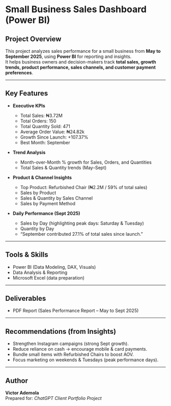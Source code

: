 # Small Business Sales Dashboard (Power BI)

## Project Overview
This project analyzes sales performance for a small business from **May to September 2025**, using **Power BI** for reporting and insights.  
It helps business owners and decision-makers track **total sales, growth trends, product performance, sales channels, and customer payment preferences**.

---

## Key Features
- **Executive KPIs**  
  - Total Sales: ₦3.72M  
  - Total Orders: 150  
  - Total Quantity Sold: 471  
  - Average Order Value: ₦24.82k  
  - Growth Since Launch: +107.37%  
  - Best Month: September  

- **Trend Analysis**  
  - Month-over-Month % growth for Sales, Orders, and Quantities  
  - Total Sales & Quantity trends (May–Sept)  

- **Product & Channel Insights**  
  - Top Product: Refurbished Chair (₦2.2M / 59% of total sales)  
  - Sales by Product  
  - Sales & Quantity by Sales Channel  
  - Sales by Payment Method  

- **Daily Performance (Sept 2025)**  
  - Sales by Day (highlighting peak days: Saturday & Tuesday)  
  - Quantity by Day  
  - “September contributed 27.1% of total sales since launch.”  

---

## Tools & Skills
- Power BI (Data Modeling, DAX, Visuals)  
- Data Analysis & Reporting  
- Microsoft Excel (data preparation)  

---

## Deliverables
- PDF Report (Sales Performance Report – May to Sept 2025)  

---

## Recommendations (from Insights)
- Strengthen Instagram campaigns (strong Sept growth).  
- Reduce reliance on cash → encourage mobile & card payments.  
- Bundle small items with Refurbished Chairs to boost AOV.  
- Focus marketing on weekends & Tuesdays (peak performance days).  

---


## Author
**Victor Ademola**  
Prepared for: *ChatGPT Client Portfolio Project*  
